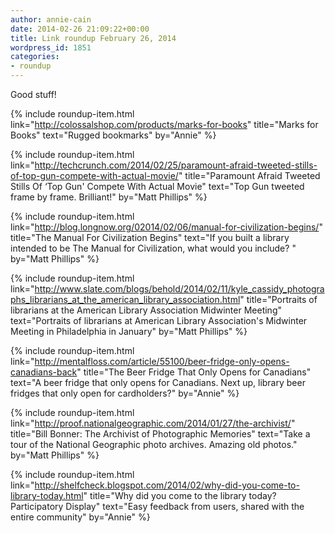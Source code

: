 ```yaml
---
author: annie-cain
date: 2014-02-26 21:09:22+00:00
title: Link roundup February 26, 2014
wordpress_id: 1851
categories:
- roundup
---
```


Good stuff!

{% include roundup-item.html
  link="http://colossalshop.com/products/marks-for-books"
  title="Marks for Books"
  text="Rugged bookmarks"
  by="Annie"
%}

{% include roundup-item.html
  link="http://techcrunch.com/2014/02/25/paramount-afraid-tweeted-stills-of-top-gun-compete-with-actual-movie/"
  title="Paramount Afraid Tweeted Stills Of ‘Top Gun' Compete With Actual Movie"
  text="Top Gun tweeted frame by frame. Brilliant!"
  by="Matt Phillips"
%}

{% include roundup-item.html
  link="http://blog.longnow.org/02014/02/06/manual-for-civilization-begins/"
  title="The Manual For Civilization Begins"
  text="If you built a library intended to be The Manual for Civilization, what would you include? "
  by="Matt Phillips"
%}

{% include roundup-item.html
  link="http://www.slate.com/blogs/behold/2014/02/11/kyle_cassidy_photographs_librarians_at_the_american_library_association.html"
  title="Portraits of librarians at the American Library Association Midwinter Meeting"
  text="Portraits of librarians at American Library Association's Midwinter Meeting in Philadelphia in January"
  by="Matt Phillips"
%}

{% include roundup-item.html
  link="http://mentalfloss.com/article/55100/beer-fridge-only-opens-canadians-back"
  title="The Beer Fridge That Only Opens for Canadians"
  text="A beer fridge that only opens for Canadians. Next up, library beer fridges that only open for cardholders?"
  by="Annie"
%}

{% include roundup-item.html
  link="http://proof.nationalgeographic.com/2014/01/27/the-archivist/"
  title="Bill Bonner: The Archivist of Photographic Memories"
  text="Take a tour of the National Geographic photo archives. Amazing old photos."
  by="Matt Phillips"
%}

{% include roundup-item.html
  link="http://shelfcheck.blogspot.com/2014/02/why-did-you-come-to-library-today.html"
  title="Why did you come to the library today? Participatory Display"
  text="Easy feedback from users, shared with the entire community"
  by="Annie"
%}
